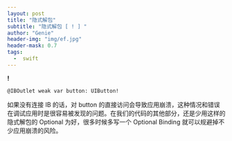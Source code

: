 ```yaml
---
layout: post
title: "隐式解包"
subtitle: "隐式解包 [ ! ] "
author: "Genie"
header-img: "img/ef.jpg"
header-mask: 0.7
tags:
  -  swift
---
```


**!**


```
@IBOutlet weak var button: UIButton!
```

如果没有连接 IB 的话，对 button 的直接访问会导致应用崩溃，这种情况和错误在调试应用时是很容易被发现的问题。在我们的代码的其他部分，还是少用这样的隐式解包的 Optional 为好，很多时候多写一个 Optional Binding 就可以规避掉不少应用崩溃的风险。

